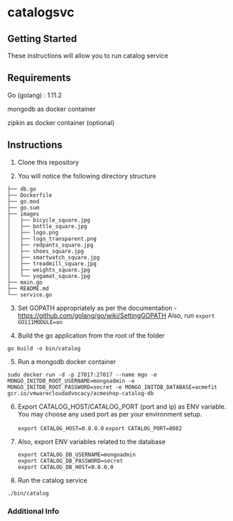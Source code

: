 # catalogsvc

## Getting Started

These instructions will allow you to run catalog service

## Requirements

Go (golang) : 1.11.2

mongodb as docker container

zipkin as docker container (optional)

## Instructions

1. Clone this repository 

2. You will notice the following directory structure

``` 
├── db.go
├── Dockerfile
├── go.mod
├── go.sum
├── images
│   ├── bicycle_square.jpg
│   ├── bottle_square.jpg
│   ├── logo.png
│   ├── logo_transparent.png
│   ├── redpants_square.jpg
│   ├── shoes_square.jpg
│   ├── smartwatch_square.jpg
│   ├── treadmill_square.jpg
│   ├── weights_square.jpg
│   └── yogamat_square.jpg
├── main.go
├── README.md
└── service.go

```

3. Set GOPATH appropriately as per the documentation - https://github.com/golang/go/wiki/SettingGOPATH
   Also, run ``` export GO111MODULE=on ```

4. Build the go application from the root of the folder

``` go build -o bin/catalog ```

5. Run a mongodb docker container

```sudo docker run -d -p 27017:27017 --name mgo -e MONGO_INITDB_ROOT_USERNAME=mongoadmin -e MONGO_INITDB_ROOT_PASSWORD=secret -e MONGO_INITDB_DATABASE=acmefit gcr.io/vmwarecloudadvocacy/acmeshop-catalog-db```

6. Export CATALOG_HOST/CATALOG_PORT (port and ip) as ENV variable. You may choose any used port as per your environment setup.
    
    ```export CATALOG_HOST=0.0.0.0```
    ```export CATALOG_PORT=8082```

7. Also, export ENV variables related to the database

    ```
    export CATALOG_DB_USERNAME=mongoadmin
    export CATALOG_DB_PASSWORD=secret
    export CATALOG_DB_HOST=0.0.0.0
    ```

8. Run the catalog service

```./bin/catalog```


### Additional Info
